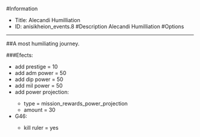 #Information
 - Title: Alecandi Humilliation
 - ID: anisikheion_events.8
#Description
Alecandi Humilliation
#Options

___
##A most humiliating journey.

###Efects:<ul><li>add prestige = 10</li><li>add adm power = 50</li><li>add dip power = 50</li><li>add mil power = 50</li><li>add power projection:</li><ul><li>type = mission_rewards_power_projection</li><li>amount = 30</li></ul><li>G46:</li><ul><li>kill ruler = yes</li></ul></ul>
